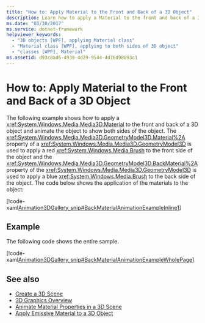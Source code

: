 ```yaml
---
title: "How to: Apply Material to the Front and Back of a 3D Object"
description: Learn how to apply a Material to the front and back of a 3D object and animate the object to show both sides.
ms.date: "03/30/2017"
ms.service: dotnet-framework
helpviewer_keywords:
  - "3D objects [WPF], applying Material class"
  - "Material class [WPF], applying to both sides of 3D object"
  - "classes [WPF], Material"
ms.assetid: d93c8ad6-4939-4d29-9544-4d16d98093c1
---
```

# How to: Apply Material to the Front and Back of a 3D Object

The following example shows how to apply a <xref:System.Windows.Media.Media3D.Material> to the front and back of a 3D object and animate the object to show both sides of the object. The <xref:System.Windows.Media.Media3D.GeometryModel3D.Material%2A> property of a <xref:System.Windows.Media.Media3D.GeometryModel3D> is used to apply a red <xref:System.Windows.Media.Brush> to the front side of the object and the <xref:System.Windows.Media.Media3D.GeometryModel3D.BackMaterial%2A> property of the <xref:System.Windows.Media.Media3D.GeometryModel3D> is used to apply a blue <xref:System.Windows.Media.Brush> to the back side of the object. The code below shows the application of the materials to the object:

[!code-xaml[Animation3DGallery_snip#BackMaterialAnimationExampleInline1](~/samples/snippets/csharp/VS_Snippets_Wpf/Animation3DGallery_snip/CS/BackMaterialAnimationExample.xaml#backmaterialanimationexampleinline1)]

## Example

The following code shows the entire sample.

[!code-xaml[Animation3DGallery_snip#BackMaterialAnimationExampleWholePage](~/samples/snippets/csharp/VS_Snippets_Wpf/Animation3DGallery_snip/CS/BackMaterialAnimationExample.xaml#backmaterialanimationexamplewholepage)]

## See also

- [Create a 3D Scene](how-to-create-a-3-d-scene.md)
- [3D Graphics Overview](3-d-graphics-overview.md)
- [Animate Material Properties in a 3D Scene](how-to-animate-material-properties-in-a-3-d-scene.md)
- [Apply Emissive Material to a 3D Object](how-to-apply-emissive-material-to-a-3-d-object.md)
